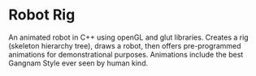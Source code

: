 # Robot Rig
An animated robot in C++ using openGL and glut libraries.
Creates a rig (skeleton hierarchy tree), draws a robot, then offers pre-programmed animations for demonstrational purposes. Animations include the best Gangnam Style ever seen by human kind.
